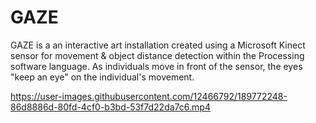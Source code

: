# GAZE
GAZE is a an interactive art installation created using a Microsoft Kinect sensor for movement & object distance detection within the Processing software language. As individuals move in front of the sensor, the eyes "keep an eye" on the individual's movement.


https://user-images.githubusercontent.com/12466792/189772248-86d8886d-80fd-4cf0-b3bd-53f7d22da7c6.mp4
